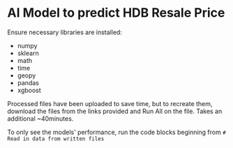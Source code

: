 # AI Model to predict HDB Resale Price

Ensure necessary libraries are installed:
- numpy
- sklearn
- math
- time
- geopy
- pandas
- xgboost

Processed files have been uploaded to save time, but to recreate them, download the files from the links provided and Run All on the file. Takes an additional ~40minutes.

To only see the models' performance, run the code blocks beginning from `# Read in data from written files`